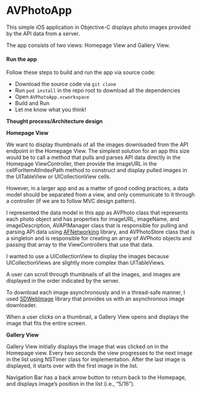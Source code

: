 # AVPhotoApp

This simple iOS application in Objective-C displays photo images provided by the API data from a server.

The app consists of two views: Homepage View and Gallery View. 

#### Run the app

Follow these steps to build and run the app via source code:
- Download the source code via `git clone` 
- Run `pod install` in the repo root to download all the dependencies
- Open `AVPhotoApp.xcworkspace`
- Build and Run
- Let me know what you think!

**Thought process/Architecture design**  

**Homepage View**    

We want to display thumbnails of all the images downloaded from the API endpoint in the Homepage View. The simplest solution for an app this size would be to call a method that pulls and parses API data directly in the Homepage ViewController, then provide the imageURL in the cellForItemAtIndexPath method to construct and display pulled images in the UITableView or UICollectionView cells. 

However, in a larger app and as a matter of good coding practices, a data model should be separated from a view, and only communicate to it through a controller (if we are to follow MVC design pattern). 

I represented the data model in this app as AVPhoto class that represents each photo object and has properties for imageURL, imageName, and imageDescription, AVAPIManager class that is responsible for pulling and parsing API data using [AFNetworking](https://github.com/AFNetworking/AFNetworking) library, and AVPhotoStore class that is a singleton and is responsible for creating an array of AVPhoto objects and passing that array to the ViewControllers that use that data. 

I wanted to use a UICollectionView to display the images because UICollectionViews are slightly more complex than UITableViews. 

A user can scroll through thumbnails of all the images, and images are displayed in the order indicated by the server.

To download each image asynchronously and in a thread-safe manner, I used [SDWebImage](https://github.com/rs/SDWebImage) library that provides us with an asynchronous image downloader.

When a user clicks on a thumbnail, a Gallery View opens and displays the image that fits the entire screen. 

**Gallery View**  

Gallery View initially displays the image that was clicked on in the Homepage view. Every two seconds the view progresses to the next image in the list using NSTimer class for implementation. After the last image is displayed, it starts over with the first image in the list. 

Navigation Bar has a back arrow button to return back to the Homepage, and displays image’s position in the list (i.e., “5/16”).
